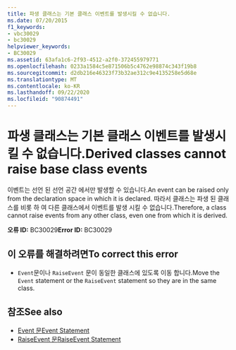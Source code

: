 ```yaml
---
title: 파생 클래스는 기본 클래스 이벤트를 발생시킬 수 없습니다.
ms.date: 07/20/2015
f1_keywords:
- vbc30029
- bc30029
helpviewer_keywords:
- BC30029
ms.assetid: 63afa1c6-2f93-4512-a2f0-372455979771
ms.openlocfilehash: 0233a1584c5e871506b5c4762e98874c343f19b8
ms.sourcegitcommit: d2db216e46323f73b32ae312c9e4135258e5d68e
ms.translationtype: MT
ms.contentlocale: ko-KR
ms.lasthandoff: 09/22/2020
ms.locfileid: "90874491"
---
```

# <a name="derived-classes-cannot-raise-base-class-events"></a><span data-ttu-id="a6b33-102">파생 클래스는 기본 클래스 이벤트를 발생시킬 수 없습니다.</span><span class="sxs-lookup"><span data-stu-id="a6b33-102">Derived classes cannot raise base class events</span></span>

<span data-ttu-id="a6b33-103">이벤트는 선언 된 선언 공간 에서만 발생할 수 있습니다.</span><span class="sxs-lookup"><span data-stu-id="a6b33-103">An event can be raised only from the declaration space in which it is declared.</span></span> <span data-ttu-id="a6b33-104">따라서 클래스는 파생 된 클래스를 비롯 하 여 다른 클래스에서 이벤트를 발생 시킬 수 없습니다.</span><span class="sxs-lookup"><span data-stu-id="a6b33-104">Therefore, a class cannot raise events from any other class, even one from which it is derived.</span></span>  
  
 <span data-ttu-id="a6b33-105">**오류 ID:** BC30029</span><span class="sxs-lookup"><span data-stu-id="a6b33-105">**Error ID:** BC30029</span></span>  
  
## <a name="to-correct-this-error"></a><span data-ttu-id="a6b33-106">이 오류를 해결하려면</span><span class="sxs-lookup"><span data-stu-id="a6b33-106">To correct this error</span></span>  
  
- <span data-ttu-id="a6b33-107">`Event`문이나 `RaiseEvent` 문이 동일한 클래스에 있도록 이동 합니다.</span><span class="sxs-lookup"><span data-stu-id="a6b33-107">Move the `Event` statement or the `RaiseEvent` statement so they are in the same class.</span></span>  
  
## <a name="see-also"></a><span data-ttu-id="a6b33-108">참조</span><span class="sxs-lookup"><span data-stu-id="a6b33-108">See also</span></span>

- [<span data-ttu-id="a6b33-109">Event 문</span><span class="sxs-lookup"><span data-stu-id="a6b33-109">Event Statement</span></span>](../statements/event-statement.md)
- [<span data-ttu-id="a6b33-110">RaiseEvent 문</span><span class="sxs-lookup"><span data-stu-id="a6b33-110">RaiseEvent Statement</span></span>](../statements/raiseevent-statement.md)
